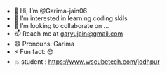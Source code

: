 - 👋 Hi, I’m @Garima-jain06
- 👀 I’m interested in learning coding skils
- 💞️ I’m looking to collaborate on ...
- 📫 Reach me at garyujain@gmail.com
- 😄 Pronouns: Garima
- ⚡ Fun fact: 😎
- 💥 student : https://www.wscubetech.com/jodhpur


